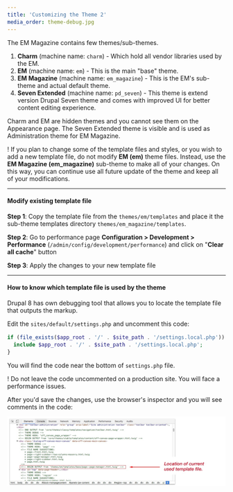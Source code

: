 ```yaml
---
title: 'Customizing the Theme 2'
media_order: theme-debug.jpg
---
```


The EM Magazine contains few themes/sub-themes.

1. **Charm** (machine name: `charm`) - Which hold all vendor libraries used by the EM.
3. **EM** (machine name: `em`) - This is the main "base" theme.
3. **EM Magazine** (machine name: `em_magazine`) - This is the EM's sub-theme and actual default theme.
4. **Seven Extended** (machine name: `pd_seven`) - This theme is extend version Drupal Seven theme and comes with improved UI for better content editing experience. 

Charm and EM are hidden themes and you cannot see them on the Appearance page. The Seven Extended theme is visible and is used as Administration theme for EM Magazine.

! If you plan to change some of the template files and styles, or you wish to add a new template file, do not modify **EM (em)** theme files. Instead, use the **EM Magazine (em_magazine)** sub-theme to make all of your changes. On this way, you can continue use all future update of the theme and keep all of your modifications. 

---

#### Modify existing template file

**Step 1**: Copy the template file from the `themes/em/templates` and place it the sub-theme templates directory `themes/em_magazine/templates`.

**Step 2**: Go to performance page **Configuration > Development > Performance** (`/admin/config/development/performance`) and click on "**Clear all cache**" button

**Step 3**: Apply the changes to your new template file 

---

#### How to know which template file is used by the theme

Drupal 8 has own debugging tool that allows you to locate the template file that outputs the markup.

Edit the `sites/default/settings.php` and uncomment this code:

```php
if (file_exists($app_root . '/' . $site_path . '/settings.local.php')) {
  include $app_root . '/' . $site_path . '/settings.local.php';
}
```

You will find the code near the bottom of `settings.php` file.

! Do not leave the code uncommented on a production site. You will face a performance issues.

After you'd save the changes, use the browser's inspector and you will see comments in the code:

![](theme-debug.jpg)
